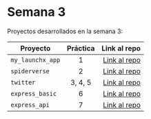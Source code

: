 # Semana 3 

Proyectos desarrollados en la semana 3:

| Proyecto | Práctica | Link al repo |
| ------------- |:-------------:| -----:|
|`my_launchx_app`|1|[Link al repo](https://github.com/Burstniart/playbook/tree/main/weekly_mission_3/my_launchx_app)|
|`spiderverse`|2|[Link al repo](https://github.com/Burstniart/playbook/tree/main/weekly_mission_3/spiderverse)|
|`twitter`|3, 4, 5|[Link al repo](https://github.com/Burstniart/playbook/tree/main/weekly_mission_3/twitter)|
|`express_basic`|6|[Link al repo](https://github.com/Burstniart/playbook/tree/main/weekly_mission_3/express_basic)|
|`express_api`|7|[Link al repo](https://github.com/Burstniart/playbook/tree/main/weekly_mission_3/express_api)|
